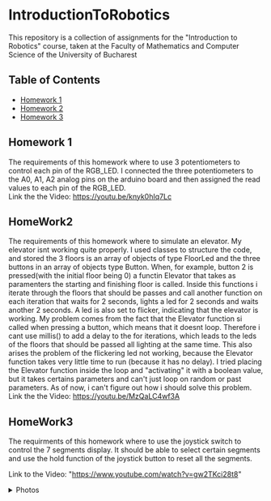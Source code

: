 # IntroductionToRobotics
This repository is a collection of assignments for the "Introduction to Robotics" course, taken at the Faculty of Mathematics and Computer Science of the University of Bucharest
## Table of Contents

- [Homework 1](#homework-1)
- [Homework 2](#homework-2)
- [Homework 3](#homework-3)

## Homework 1

The requirements of this homework where to use 3 potentiometers to control each pin of the RGB_LED. I connected the three potentiometers to the A0, A1, A2 analog pins on the arduino board and then assigned the read values to each pin of the RGB_LED.
<br />
Link the the Video: https://youtu.be/knyk0hIq7Lc

## HomeWork2

The requirements of this homework where to simulate an elevator. My elevator isnt working quite properly. I used classes to structure the code, and stored the 3 floors is an array of objects of type FloorLed and the three buttons in an array of objects type Button. When, for example, button 2 is pressed(with the initial floor being 0) a functin Elevator that takes as paramenters the starting and finishing floor is called. Inside this functions i iterate through the floors that should be passes and call another function on each iteration that waits for 2 seconds, lights a led for 2 seconds and waits another 2 seconds. A led is also set to flicker, indicating that the elevator is working. My problem comes from the fact that the Elevator function si called when pressing a button, which means that it doesnt loop. Therefore i cant use millis() to add a delay to the for iterations, which leads to the leds of the floors that should be passed all lighting at the same time. This also arises the problem of the flickering led not working, because the Elevator function takes very little time to run (because it has no delay). I tried placing the Elevator function inside the loop and "activating" it with a boolean value, but it takes certains parameters and can't just loop on random or past parameters. As of now, i can't figure out how i should solve this problem. 
<br />
Link the the Video: https://youtu.be/MzQaLC4wf3A

## HomeWork3
The requirments of this homework where to use the joystick switch to control the 7 segments display. It should be able to select certain segments and use the hold function of the joystick button to reset all the segments.
<br />

Link to the Video: "https://www.youtube.com/watch?v=gw2TKci28t8"

<details>
<summary>Photos</summary>

- ![HomeWork4Img2](https://github.com/andreialexandru02/IntroductionToRobotics/assets/93448105/17c77a03-6ad0-4002-a93c-be63197545b5)
- ![HomeWork4Img1](https://github.com/andreialexandru02/IntroductionToRobotics/assets/93448105/33932749-a048-4faf-934e-96fac5d63557)

</details>
